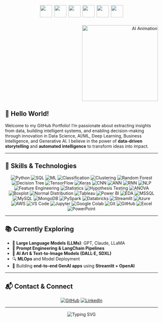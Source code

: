<!-- Profile Header with Skill Icons -->
<h1 align="center">
  <img src="https://cdn-icons-png.flaticon.com/512/5997/5997667.png" width="40"/> 
  <img src="https://cdn-icons-png.flaticon.com/512/4359/4359953.png" width="40"/> 
  <img src="https://cdn-icons-png.flaticon.com/512/4248/4248443.png" width="40"/> 
  <img src="https://cdn-icons-png.flaticon.com/512/3791/3791394.png" width="40"/> 
  <img src="https://cdn-icons-png.flaticon.com/512/4149/4149685.png" width="40"/> 
  <img src="https://cdn-icons-png.flaticon.com/512/4481/4481495.png" width="40"/> 
</h1>

<!-- Animated GIF (Right-Aligned for Desktop) -->
<p align="right">
  <img src="https://media.giphy.com/media/26tn33aiTi1jkl6H6/giphy.gif" width="250" alt="AI Animation"/>
</p>

<!-- Introduction -->
## 👋 Hello World!  
Welcome to my GitHub Portfolio! I’m passionate about extracting insights from data, building intelligent systems, and enabling decision-making through innovation in Data Science, AI/ML, Deep Learning, Business Intelligence, and Generative AI. I believe in the power of **data-driven storytelling** and **automated intelligence** to transform ideas into impact.

---

<!-- Skills Section -->
## 🚀 Skills & Technologies

<p align="center">

<!-- Programming Languages -->
<img src="https://img.shields.io/badge/Python-3776AB?style=for-the-badge&logo=python&logoColor=white" alt="Python"/>
<img src="https://img.shields.io/badge/SQL-336791?style=for-the-badge&logo=postgresql&logoColor=white" alt="SQL"/>

<!-- Machine Learning -->
<img src="https://img.shields.io/badge/Machine%20Learning-FF6F00?style=for-the-badge&logo=scikit-learn&logoColor=white" alt="ML"/>
<img src="https://img.shields.io/badge/Classification-7952B3?style=for-the-badge&logo=dataiku&logoColor=white" alt="Classification"/>
<img src="https://img.shields.io/badge/Clustering-0052CC?style=for-the-badge&logo=kaggle&logoColor=white" alt="Clustering"/>
<img src="https://img.shields.io/badge/Random%20Forest-43B02A?style=for-the-badge&logo=treehouse&logoColor=white" alt="Random Forest"/>
<img src="https://img.shields.io/badge/Decision%20Tree-78C257?style=for-the-badge&logo=dependabot&logoColor=white" alt="Decision Tree"/>

<!-- Deep Learning -->
<img src="https://img.shields.io/badge/TensorFlow-FF6F00?style=for-the-badge&logo=tensorflow&logoColor=white" alt="TensorFlow"/>
<img src="https://img.shields.io/badge/Keras-D00000?style=for-the-badge&logo=keras&logoColor=white" alt="Keras"/>
<img src="https://img.shields.io/badge/CNN-FFB300?style=for-the-badge&logo=fastapi&logoColor=white" alt="CNN"/>
<img src="https://img.shields.io/badge/ANN-FF6B81?style=for-the-badge&logo=dlna&logoColor=white" alt="ANN"/>
<img src="https://img.shields.io/badge/RNN-009688?style=for-the-badge&logo=nextdoor&logoColor=white" alt="RNN"/>
<img src="https://img.shields.io/badge/NLP-008080?style=for-the-badge&logo=spacy&logoColor=white" alt="NLP"/>
<img src="https://img.shields.io/badge/Feature%20Engineering-AE49FF?style=for-the-badge&logo=airbnb&logoColor=white" alt="Feature Engineering"/>

<!-- Statistical Analysis -->
<img src="https://img.shields.io/badge/Statistics-ff69b4?style=for-the-badge&logo=rstudio&logoColor=white" alt="Statistics"/>
<img src="https://img.shields.io/badge/Hypothesis%20Testing-DC143C?style=for-the-badge&logo=researchgate&logoColor=white" alt="Hypothesis Testing"/>
<img src="https://img.shields.io/badge/ANOVA-8E44AD?style=for-the-badge&logo=mathworks&logoColor=white" alt="ANOVA"/>
<img src="https://img.shields.io/badge/Boxplot-FFA500?style=for-the-badge&logo=chartmogul&logoColor=white" alt="Boxplot"/>
<img src="https://img.shields.io/badge/Normal%20Distribution-7FB3D5?style=for-the-badge&logo=gnuplot&logoColor=white" alt="Normal Distribution"/>

<!-- BI & Data Viz -->
<img src="https://img.shields.io/badge/Tableau-E97627?style=for-the-badge&logo=tableau&logoColor=white" alt="Tableau"/>
<img src="https://img.shields.io/badge/Power%20BI-F2C811?style=for-the-badge&logo=powerbi&logoColor=black" alt="Power BI"/>
<img src="https://img.shields.io/badge/EDA-1976D2?style=for-the-badge&logo=databricks&logoColor=white" alt="EDA"/>

<!-- Databases -->
<img src="https://img.shields.io/badge/MSSQL-CC2927?style=for-the-badge&logo=microsoftsqlserver&logoColor=white" alt="MSSQL"/>
<img src="https://img.shields.io/badge/MySQL-4479A1?style=for-the-badge&logo=mysql&logoColor=white" alt="MySQL"/>
<img src="https://img.shields.io/badge/MongoDB-47A248?style=for-the-badge&logo=mongodb&logoColor=white" alt="MongoDB"/>

<!-- Big Data -->
<img src="https://img.shields.io/badge/PySpark-E25A1C?style=for-the-badge&logo=apache-spark&logoColor=white" alt="PySpark"/>
<img src="https://img.shields.io/badge/Databricks-FF3621?style=for-the-badge&logo=databricks&logoColor=white" alt="Databricks"/>

<!-- Deployments -->
<img src="https://img.shields.io/badge/Streamlit-FF4B4B?style=for-the-badge&logo=streamlit&logoColor=white" alt="Streamlit"/>
<img src="https://img.shields.io/badge/Azure-0078D4?style=for-the-badge&logo=microsoftazure&logoColor=white" alt="Azure"/>
<img src="https://img.shields.io/badge/AWS-232F3E?style=for-the-badge&logo=amazonaws&logoColor=white" alt="AWS"/>

<!-- Other Tools -->
<img src="https://img.shields.io/badge/VS%20Code-007ACC?style=for-the-badge&logo=visual-studio-code&logoColor=white" alt="VS Code"/>
<img src="https://img.shields.io/badge/Jupyter-F37626?style=for-the-badge&logo=jupyter&logoColor=white" alt="Jupyter"/>
<img src="https://img.shields.io/badge/Colab-F9AB00?style=for-the-badge&logo=googlecolab&logoColor=black" alt="Google Colab"/>
<img src="https://img.shields.io/badge/Git-F05032?style=for-the-badge&logo=git&logoColor=white" alt="Git"/>
<img src="https://img.shields.io/badge/GitHub-181717?style=for-the-badge&logo=github&logoColor=white" alt="GitHub"/>
<img src="https://img.shields.io/badge/Excel-217346?style=for-the-badge&logo=microsoft-excel&logoColor=white" alt="Excel"/>
<img src="https://img.shields.io/badge/PowerPoint-B7472A?style=for-the-badge&logo=microsoftpowerpoint&logoColor=white" alt="PowerPoint"/>

</p>

---

<!-- Learning Section -->
## 📚 Currently Exploring

- 🧠 **Large Language Models (LLMs)**: GPT, Claude, LLaMA
- 🧩 **Prompt Engineering & LangChain Pipelines**
- 🎨 **AI Art & Text-to-Image Models (DALL·E, SDXL)**
- 🔍 **MLOps** and Model Deployment
- 🔧 Building **end-to-end GenAI apps** using **Streamlit + OpenAI**

---

<!-- Contact Section -->
## 📬 Contact & Connect

<div align="center">

[![GitHub](https://img.shields.io/badge/GitHub-000?style=for-the-badge&logo=github&logoColor=white)](https://github.com/RCJ360)
[![LinkedIn](https://img.shields.io/badge/LinkedIn-0077B5?style=for-the-badge&logo=linkedin&logoColor=white)](https://www.linkedin.com/in/rupak-jogi-py-aiml/)

</div>

---

<!-- Footer Animation (Optional) -->
<p align="center">
  <img src="https://readme-typing-svg.herokuapp.com?font=Fira+Code&weight=500&pause=1000&color=4A90E2&width=435&lines=Building+intelligent+data-powered+solutions.;Exploring+the+future+with+AI+and+GenAI.;Turning+data+into+decisions+%F0%9F%9A%80" alt="Typing SVG" />
</p>
